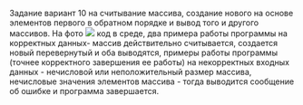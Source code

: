 Задание вариант 10 на считывание массива, создание нового на основе
элементов первого в обратном порядке и вывод того и другого массивов.
На фото 
![](/2037.png)
код в среде,
два примера работы программы на корректных данных- массив действительно считывается, создается новый перевернутый и оба выводятся,
примеры работы программы (точнее корректного завершения ее работы) 
на некорректных входных данных - нечисловой или неположительный размер массива, 
нечисловые значения элементов массива - тогда выводится сообщение об ошибке и программа завершается.
